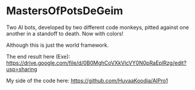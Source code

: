 MastersOfPotsDeGeim
===================

Two AI bots, developed by two different code monkeys, pitted against one another in a standoff to death.
Now with colors!

Although this is just the world framework.

The end result here (Exe): https://drive.google.com/file/d/0B0MghCoVXkVlcVY0N0pRaEplRzg/edit?usp=sharing

My side of the code here: https://github.com/HuvaaKoodia/AIPro1
